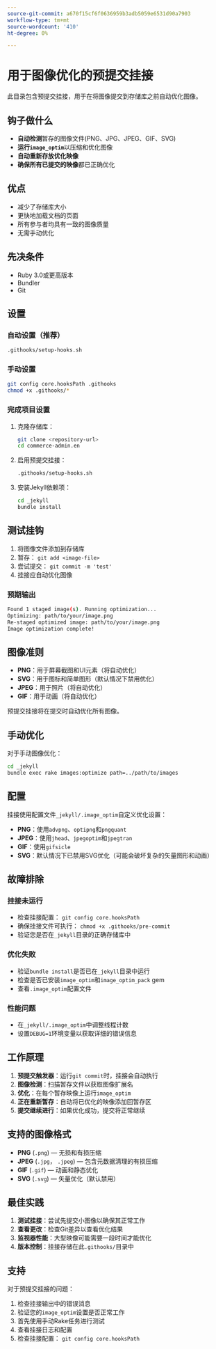 ```yaml
---
source-git-commit: a670f15cf6f0636959b3adb5059e6531d90a7903
workflow-type: tm+mt
source-wordcount: '410'
ht-degree: 0%

---
```

# 用于图像优化的预提交挂接

此目录包含预提交挂接，用于在将图像提交到存储库之前自动优化图像。

## 钩子做什么

- **自动检测**&#x200B;暂存的图像文件(PNG、JPG、JPEG、GIF、SVG)
- **运行`image_optim`**&#x200B;以压缩和优化图像
- **自动重新存放优化映像**
- **确保所有已提交的映像**&#x200B;都已正确优化

## 优点

- 减少了存储库大小
- 更快地加载文档的页面
- 所有参与者均具有一致的图像质量
- 无需手动优化

## 先决条件

- Ruby 3.0或更高版本
- Bundler
- Git

## 设置

### 自动设置（推荐）

```bash
.githooks/setup-hooks.sh
```

### 手动设置

```bash
git config core.hooksPath .githooks
chmod +x .githooks/*
```

### 完成项目设置

1. 克隆存储库：

   ```bash
   git clone <repository-url>
   cd commerce-admin.en
   ```

2. 启用预提交挂接：

   ```bash
   .githooks/setup-hooks.sh
   ```

3. 安装Jekyll依赖项：

   ```bash
   cd _jekyll
   bundle install
   ```

## 测试挂钩

1. 将图像文件添加到存储库
2. 暂存： `git add <image-file>`
3. 尝试提交： `git commit -m 'test'`
4. 挂接应自动优化图像

### 预期输出

```bash
Found 1 staged image(s). Running optimization...
Optimizing: path/to/your/image.png
Re-staged optimized image: path/to/your/image.png
Image optimization complete!
```

## 图像准则

- **PNG**：用于屏幕截图和UI元素（将自动优化）
- **SVG**：用于图标和简单图形（默认情况下禁用优化）
- **JPEG**：用于照片（将自动优化）
- **GIF**：用于动画（将自动优化）

预提交挂接将在提交时自动优化所有图像。

## 手动优化

对于手动图像优化：

```bash
cd _jekyll
bundle exec rake images:optimize path=../path/to/images
```

## 配置

挂接使用配置文件`_jekyll/.image_optim`自定义优化设置：

- **PNG**：使用`advpng`、`optipng`和`pngquant`
- **JPEG**：使用`jhead`、`jpegoptim`和`jpegtran`
- **GIF**：使用`gifsicle`
- **SVG**：默认情况下已禁用SVG优化（可能会破坏复杂的矢量图形和动画）

## 故障排除

### 挂接未运行

- 检查挂接配置： `git config core.hooksPath`
- 确保挂接文件可执行： `chmod +x .githooks/pre-commit`
- 验证您是否在`_jekyll`目录的正确存储库中

### 优化失败

- 验证`bundle install`是否已在`_jekyll`目录中运行
- 检查是否已安装`image_optim`和`image_optim_pack` gem
- 查看`.image_optim`配置文件

### 性能问题

- 在`_jekyll/.image_optim`中调整线程计数
- 设置`DEBUG=1`环境变量以获取详细的错误信息

## 工作原理

1. **预提交触发器**：运行`git commit`时，挂接会自动执行
2. **图像检测**：扫描暂存文件以获取图像扩展名
3. **优化**：在每个暂存映像上运行`image_optim`
4. **正在重新暂存**：自动将已优化的映像添加回暂存区
5. **提交继续进行**：如果优化成功，提交将正常继续

## 支持的图像格式

- **PNG** (`.png`) — 无损和有损压缩
- **JPEG** (`.jpg`， `.jpeg`) — 包含元数据清理的有损压缩
- **GIF** (`.gif`) — 动画和静态优化
- **SVG** (`.svg`) — 矢量优化（默认禁用）

## 最佳实践

1. **测试挂接**：尝试先提交小图像以确保其正常工作
2. **查看更改**：检查Git差异以查看优化结果
3. **监视器性能**：大型映像可能需要一段时间才能优化
4. **版本控制**：挂接存储在此`.githooks/`目录中

## 支持

对于预提交挂接的问题：

1. 检查挂接输出中的错误消息
2. 验证您的`image_optim`设置是否正常工作
3. 首先使用手动Rake任务进行测试
4. 查看挂接日志和配置
5. 检查挂接配置： `git config core.hooksPath`
